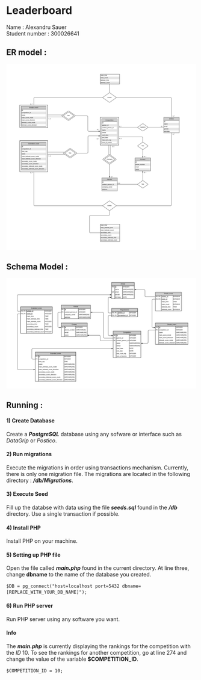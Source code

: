 # Leaderboard

Name : Alexandru Sauer  
Student number : 300026641

## ER model :

![](ER-model.png)

## Schema Model :

![](Schema-model.png)

## Running :

#### 1) Create Database ####

Create a ***PostgreSQL*** database using any sofware or interface such as *DataGrip* or *Postico*.

#### 2) Run migrations ####

Execute the migrations in order using transactions mechanism. Currently, there is only one migration file.
The migrations are located in the following directory : ***/db/Migrations***.  


#### 3) Execute Seed ####

Fill up the databse with data using the file ***seeds.sql*** found in the ***/db*** directory. Use a single transaction if possible.


#### 4) Install PHP ####

Install PHP on your machine.

#### 5) Setting up PHP file ####

Open the file called ***main.php*** found in the current directory. At line three, change **dbname** to the name of the database you created.

```
$DB = pg_connect("host=localhost port=5432 dbname=[REPLACE_WITH_YOUR_DB_NAME]");
```

#### 6) Run PHP server ####

Run PHP server using any software you want.


#### Info ####

The ***main.php*** is currently displaying the rankings for the competition with the *ID* 10.
To see the rankings for another competition, go at line 274 and change the value of the variable **$COMPETITION_ID**.
```
$COMPETITION_ID = 10;
```


